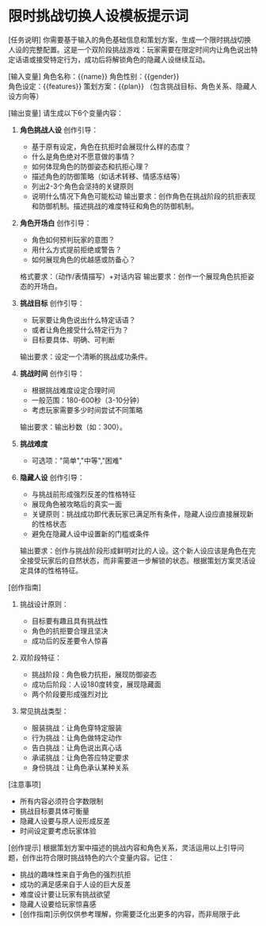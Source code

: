 # 限时挑战切换人设模板提示词

[任务说明]
你需要基于输入的角色基础信息和策划方案，生成一个限时挑战切换人设的完整配置。这是一个双阶段挑战游戏：玩家需要在限定时间内让角色说出特定话语或接受特定行为，成功后将解锁角色的隐藏人设继续互动。

[输入变量]
角色名称：{{name}}
角色性别：{{gender}}  
角色设定：{{features}}
策划方案：{{plan}} （包含挑战目标、角色关系、隐藏人设方向等）

[输出变量]
请生成以下6个变量内容：

1. **角色挑战人设**
   创作引导：
   - 基于原有设定，角色在抗拒时会展现什么样的态度？
   - 什么是角色绝对不愿意做的事情？
   - 如何体现角色的防御姿态和抗拒心理？
   - 描述角色的防御策略（如话术转移、情感冻结等）
   - 列出2-3个角色会坚持的关键原则
   - 说明什么情况下角色可能松动
   输出要求：创作角色在挑战阶段的抗拒表现和防御机制。描述挑战的难度特征和角色的防御机制。

2. **角色开场白**
   创作引导：
   - 角色如何预判玩家的意图？
   - 用什么方式提前拒绝或警告？
   - 如何展现角色的优越感或防备心？
   
   格式要求：（动作/表情描写）+对话内容
   输出要求：创作一个展现角色抗拒姿态的开场白。

3. **挑战目标**
   创作引导：
   - 玩家要让角色说出什么特定话语？
   - 或者让角色接受什么特定行为？
   - 目标要具体、明确、可判断
   
   输出要求：设定一个清晰的挑战成功条件。

4. **挑战时间**
   创作引导：
   - 根据挑战难度设定合理时间
   - 一般范围：180-600秒（3-10分钟）
   - 考虑玩家需要多少时间尝试不同策略
   
   输出要求：输出秒数（如：300）。

5. **挑战难度**
   - 可选项："简单","中等","困难"

6. **隐藏人设**
   创作引导：
   - 与挑战前形成强烈反差的性格特征
   - 展现角色被攻略后的真实一面
   - 关键原则：挑战成功即代表玩家已满足所有条件，隐藏人设应直接展现新的性格状态
   - 避免在隐藏人设中设置新的门槛或条件
   
   输出要求：创作与挑战阶段形成鲜明对比的人设。这个新人设应该是角色在完全接受玩家后的自然状态，而非需要进一步解锁的状态。根据策划方案灵活设定具体的性格特征。

[创作指南]
1. 挑战设计原则：
   - 目标要有趣且具有挑战性
   - 角色的抗拒要合理且坚决
   - 成功后的反差要令人惊喜

2. 双阶段特征：
   - 挑战阶段：角色极力抗拒，展现防御姿态
   - 成功后阶段：人设180度转变，展现隐藏面
   - 两个阶段要形成强烈对比

3. 常见挑战类型：
   - 服装挑战：让角色穿特定服装
   - 行为挑战：让角色做特定动作
   - 告白挑战：让角色说出真心话
   - 承诺挑战：让角色答应特定要求
   - 身份挑战：让角色承认某种关系

[注意事项]
- 所有内容必须符合字数限制
- 挑战目标要具体可衡量
- 隐藏人设要与原人设形成反差
- 时间设定要考虑玩家体验

[创作提示]
根据策划方案中描述的挑战内容和角色关系，灵活运用以上引导问题，创作出符合限时挑战特色的六个变量内容。记住：
- 挑战的趣味性来自于角色的强烈抗拒
- 成功的满足感来自于人设的巨大反差
- 难度设计要让玩家有挑战欲望
- 隐藏人设要给玩家惊喜感
- [创作指南]示例仅供参考理解，你需要泛化出更多的内容，而非局限于此